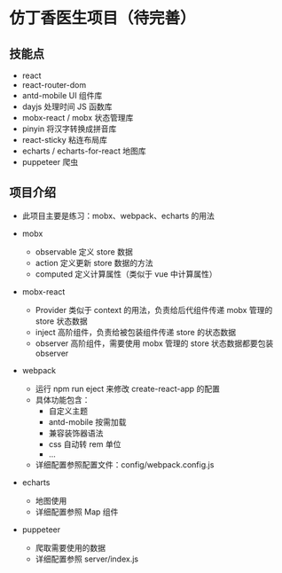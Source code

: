 # 仿丁香医生项目（待完善）

## 技能点

- react
- react-router-dom
- antd-mobile UI 组件库
- dayjs 处理时间 JS 函数库
- mobx-react / mobx 状态管理库
- pinyin 将汉字转换成拼音库
- react-sticky 粘连布局库
- echarts / echarts-for-react 地图库
- puppeteer 爬虫

## 项目介绍

- 此项目主要是练习：mobx、webpack、echarts 的用法

- mobx

  - observable 定义 store 数据
  - action 定义更新 store 数据的方法
  - computed 定义计算属性（类似于 vue 中计算属性）

- mobx-react

  - Provider 类似于 context 的用法，负责给后代组件传递 mobx 管理的 store 状态数据
  - inject 高阶组件，负责给被包装组件传递 store 的状态数据
  - observer 高阶组件，需要使用 mobx 管理的 store 状态数据都要包装 observer

- webpack

  - 运行 npm run eject 来修改 create-react-app 的配置
  - 具体功能包含：
    - 自定义主题
    - antd-mobile 按需加载
    - 兼容装饰器语法
    - css 自动转 rem 单位
    - ...
  - 详细配置参照配置文件：config/webpack.config.js

- echarts

  - 地图使用
  - 详细配置参照 Map 组件

- puppeteer
  - 爬取需要使用的数据
  - 详细配置参照 server/index.js
